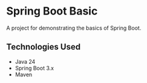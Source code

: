 # Spring Boot Basic

A project for demonstrating the basics of Spring Boot.

## Technologies Used

- Java 24
- Spring Boot 3.x
- Maven
